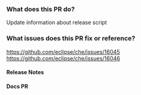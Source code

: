 ### What does this PR do?

Update information about release script

### What issues does this PR fix or reference?

https://github.com/eclipse/che/issues/16045
https://github.com/eclipse/che/issues/16046

<!-- #### Changelog -->
<!-- The changelog will be pulled from the PR's title.
     Please provide a clear and meaningful title to the PR and don't include issue number -->

#### Release Notes

<!-- markdown to be included in marketing announcement - N/A for bugs -->

#### Docs PR

<!-- Please add a matching PR to [the docs repo](https://github.com/eclipse/che-docs) and link that PR to this issue.
Both will be merged at the same time. -->

